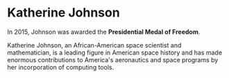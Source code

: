 <h1>Katherine Johnson</h1>
<p>In 2015, Johnson was awarded the <strong>Presidential Medal of Freedom</strong>.
<p>Katherine Johnson, an African-American space scientist and mathematician, is a leading figure in American space history and has made enormous contributions to America's aeronautics and space programs by her incorporation of computing tools.</p>
